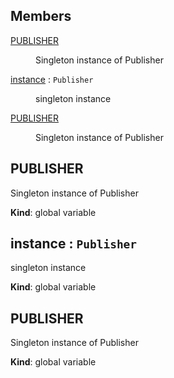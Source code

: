 ## Members

<dl>
<dt><a href="#PUBLISHER">PUBLISHER</a></dt>
<dd><p>Singleton instance of Publisher</p>
</dd>
<dt><a href="#instance">instance</a> : <code>Publisher</code></dt>
<dd><p>singleton instance</p>
</dd>
<dt><a href="#PUBLISHER">PUBLISHER</a></dt>
<dd><p>Singleton instance of Publisher</p>
</dd>
</dl>

<a name="PUBLISHER"></a>
## PUBLISHER
Singleton instance of Publisher

**Kind**: global variable  
<a name="instance"></a>
## instance : <code>Publisher</code>
singleton instance

**Kind**: global variable  
<a name="PUBLISHER"></a>
## PUBLISHER
Singleton instance of Publisher

**Kind**: global variable  

